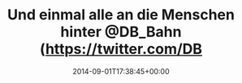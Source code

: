 ---
retweeted: false
source: <a href="http://mvilla.it/fenix" rel="nofollow">Fenix for Android</a>
entities:
  hashtags: []
  symbols: []
  user_mentions:
  - name: Deutsche Bahn Personenverkehr
    screen_name: DB_Bahn
    indices:
    - '39'
    - '47'
    id_str: '39999078'
    id: '39999078'
  urls:
  - url: http://t.co/HjV198JwaV
    expanded_url: http://www.daniel-white.eu/wordpress/wp-content/uploads/2012/09/template-lovinglion.gif
    display_url: daniel-white.eu/wordpress/wp-c…
    indices:
    - '56'
    - '78'
display_text_range:
- '0'
- '78'
favorite_count: '2'
id_str: '506496393251684352'
truncated: false
retweet_count: '0'
id: '506496393251684352'
possibly_sensitive: false
created_at: Mon Sep 01 17:38:45 +0000 2014
favorited: false
full_text: Und einmal alle an die Menschen hinter [@DB_Bahn](https://twitter.com/DB_Bahn)
  denken.
lang: de
quote_url: http://www.daniel-white.eu/wordpress/wp-content/uploads/2012/09/template-lovinglion.gif
tags:
- pesos/twitter
date: '2014-09-01T17:38:45+00:00'
src: https://twitter.com/bascht/status/506496393251684352
original_url: https://twitter.com/bascht/status/506496393251684352
type: twitter_tweet
text: Und einmal alle an die Menschen hinter [@DB_Bahn](https://twitter.com/DB_Bahn)
  denken.
title: Und einmal alle an die Menschen hinter @DB_Bahn (https://twitter.com/DB

---